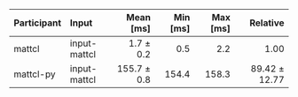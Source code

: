 | Participant | Input | Mean [ms] | Min [ms] | Max [ms] | Relative |
|:---|:---|---:|---:|---:|---:|
| mattcl | input-mattcl | 1.7 ± 0.2 | 0.5 | 2.2 | 1.00 |
| mattcl-py | input-mattcl | 155.7 ± 0.8 | 154.4 | 158.3 | 89.42 ± 12.77 |
